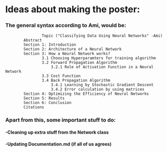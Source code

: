 # Ideas about making the poster:
### The general syntax according to Ami, would be:
					Topic ("Classifying Data Using Neural Networks" -Ami)
			Abstract
			Section 1: Introduction 
			Section 2: Architecture of a Neural Network
			Section 3: How a Neural Network works?
					3.1 Choosing Hyperparamters for training algorithm
					3.2 Forward Propagation Algorithm
						3.2.1 Role of Activation Function in a Neural Network
					3.3 Cost Function
					3.4 Back Propagation Algorithm
						3.4.1 Learning by Stochastic Gradient Descent
						3.4.2 Error calculation by using matrices
			Section 4: Optimizing the Efficiency of Neural Networks
			Section 5: Results
			Section 6: Conclusion
			Citations
			
### Apart from this, some important stuff to do:
#### -Cleaning up extra stuff from the Network class
#### -Updating Documentation.md (if all of us agrees)
			
